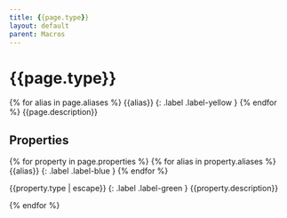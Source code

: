 ```yaml
---
title: {{page.type}}
layout: default
parent: Macros
---
```

# {{page.type}}
{% for alias in page.aliases %}
{{alias}}
{: .label .label-yellow }
{% endfor %}
{{page.description}}
## Properties
{% for property in page.properties %}
{% for alias in property.aliases %}
{{alias}}
{: .label .label-blue }
{% endfor %}

{{property.type | escape}}
{: .label .label-green }
{{property.description}}


{% endfor %}
